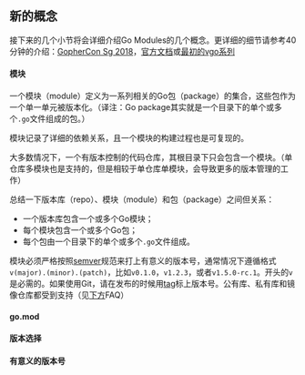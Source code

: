## 新的概念

接下来的几个小节将会详细介绍Go Modules的几个概念。更详细的细节请参考40分钟的介绍：[GopherCon Sg 2018](https://www.youtube.com/watch?v=F8nrpe0XWRg&list=PLq2Nv-Sh8EbbIjQgDzapOFeVfv5bGOoPE&index=3&t=0s)，[官方文档](https://golang.org/design/24301-versioned-go)或[最初的vgo系列](https://research.swtch.com/vgo)

#### 模块

一个模块（module）定义为一系列相关的Go包（package）的集合，这些包作为一个单一单元被版本化。（译注：Go package其实就是一个目录下的单个或多个`.go`文件组成的包。）

模块记录了详细的依赖关系，且一个模块的构建过程也是可复现的。

大多数情况下，一个有版本控制的代码仓库，其根目录下只会包含一个模块。（单仓库多模块也是支持的，但是相较于单仓库单模块，会导致更多的版本管理的工作）

总结一下版本库（repo）、模块（module）和包（package）之间但关系：

- 一个版本库包含一个或多个Go模块；
- 每个模块包含一个或多个Go包；
- 每个包由一个目录下的单个或多个`.go`文件组成。

模块必须严格按照[semver](https://semver.org/)规范来打上有意义的版本号，通常情况下遵循格式`v(major).(minor).(patch)`，比如`v0.1.0`，`v1.2.3`，或者`v1.5.0-rc.1`。开头的`v`是必需的。如果使用Git，请在发布的时候用[tag](https://git-scm.com/book/en/v2/Git-Basics-Tagging)标上版本号。公有库、私有库和镜像仓库都受到支持（见[下方](https://github.com/golang/go/wiki/Modules#are-there-always-on-module-repositories-and-enterprise-proxies)FAQ）

#### go.mod

#### 版本选择

#### 有意义的版本号
